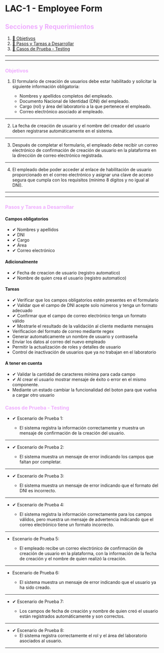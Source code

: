 # LAC-1 - Employee Form

## <font color="#efadff">Secciones y Requerimientos</font>

1. [🎯 Objetivos](#objetivos)
2. [📎 Pasos y Tareas a Desarrollar](#pasos-y-tareas-a-desarrollar)
3. [🧾 Casos de Prueba - Testing](#casos-de-prueba---testing)

---

---

### <font color="#efadff">Objetivos</font>

1. El formulario de creación de usuarios debe estar habilitado y solicitar la siguiente información obligatoria:

   - Nombres y apellidos completos del empleado.
   - Documento Nacional de Identidad (DNI) del empleado.
   - Cargo (rol) y área del laboratorio a la que pertenece el empleado.
   - Correo electrónico asociado al empleado.

---

2. La fecha de creación de usuario y el nombre del creador del usuario deben registrarse automáticamente en el sistema.

---

3. Después de completar el formulario, el empleado debe recibir un correo electrónico de confirmación de creación de usuario en la plataforma en la dirección de correo electrónico registrada.

---

4. El empleado debe poder acceder al enlace de habilitación de usuario proporcionado en el correo electrónico y asignar una clave de acceso segura que cumpla con los requisitos (mínimo 8 dígitos y no igual al DNI).

---

---

### <font color="#efadff">Pasos y Tareas a Desarrollar</font>

#### Campos obligatorios

- ✔ Nombres y apellidos
- ✔ DNI
- ✔ Cargo
- ✔ Área
- ✔ Correo electrónico

#### Adicionalmente

- ✔ Fecha de creacion de usuario (registro automatico)
- ✔ Nombre de quien crea el usuario (registro automatico)

#### Tareas

- ✔ Verificar que los campos obligatorios estén presentes en el formulario
- ✔ Validar que el campo de DNI acepte solo números y tenga un formato adecuado
- ✔ Confirmar que el campo de correo electrónico tenga un formato válido
- ✔ Mostrarle el resultado de la validación al cliente mediante mensajes
- Verificacion del formato de correo mediante regex
- Generar automaticamente un nombre de usuario y contraseña
- Enviar los datos al correo del nuevo empleado
- Permitir la actualización de roles y detalles de usuario
- Control de inactivación de usuarios que ya no trabajan en el laboratorio

#### A tener en cuenta

- ✔ Validar la cantidad de caracteres mínima para cada campo
- ✔ Al crear el usuario mostrar mensaje de éxito o error en el mismo componente.
- Mediante un estado cambiar la funcionalidad del boton para que vuelva a cargar otro usuario

### <font color="#efadff">Casos de Prueba - Testing</font>

- ✔ Escenario de Prueba 1:

  - El sistema registra la información correctamente y muestra un mensaje de confirmación de la creación del usuario.

---

- ✔ Escenario de Prueba 2:

  - El sistema muestra un mensaje de error indicando los campos que faltan por completar.

---

- ✔ Escenario de Prueba 3:

  - El sistema muestra un mensaje de error indicando que el formato del DNI es incorrecto.

---

- ✔ Escenario de Prueba 4:

  - El sistema registra la información correctamente para los campos válidos, pero muestra un mensaje de advertencia indicando que el correo electrónico tiene un formato incorrecto.

---

- Escenario de Prueba 5:

  - El empleado recibe un correo electrónico de confirmación de creación de usuario en la plataforma, con la información de la fecha de creación y el nombre de quien realizó la creación.

---

- Escenario de Prueba 6:

  - El sistema muestra un mensaje de error indicando que el usuario ya ha sido creado.

---

- ✔ Escenario de Prueba 7:

  - Los campos de fecha de creación y nombre de quien creó el usuario están registrados automáticamente y son correctos.

---

- ✔ Escenario de Prueba 8:
  - El sistema registra correctamente el rol y el área del laboratorio asociados al usuario.

---
